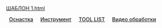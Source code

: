 [ШАБЛОН 1.html](https://github.com/user-attachments/files/21957479/1.html)
<!DOCTYPE html>
<html lang="ru">
<head>
<meta charset="utf-8" />
<meta name="viewport" content="width=device-width, initial-scale=1.0, viewport-fit=cover" />
<title>Меню выбора</title>
<style>
  :root{
    /* управляем масштабом шрифтов/кнопок */
    --max-width: 520px;
    --bg: #ffffff;
    --item-bg: #f6f6f6;
    --item-bg-hover: #eaeaea;
    --text: #111;
    --gap: 1rem;
  }

  /* Сброс */
  html,body{
    height:100%;
    margin:0;
    padding:0;
    background:var(--bg);
    font-family: Inter, Roboto, Arial, sans-serif;
    -webkit-font-smoothing:antialiased;
    -moz-osx-font-smoothing:grayscale;
    box-sizing:border-box;
  }
  *,*::before,*::after{box-sizing:inherit}

  /* Основной контейнер, центрирует контент на экране */
  .page {
    min-height:100vh; /* занимает весь экран */
    display:flex;
    align-items:center;
    justify-content:center;
    padding: calc(env(safe-area-inset-top, 0) + 20px) calc(env(safe-area-inset-right, 0) + 16px) calc(env(safe-area-inset-bottom, 0) + 20px) calc(env(safe-area-inset-left, 0) + 16px);
  }

  /* Меню — ограничивает ширину на больших экранах, растягивается на мобильных */
  .menu {
    width: min(var(--max-width), 100%);
    display:flex;
    flex-direction:column;
    gap: var(--gap);
    align-items:stretch;
    justify-content:center;
    /* небольшой фон/рамка для контраста (можно убрать) */
    background: transparent;
  }

  /* Кнопки/пункты меню — большие удобные области для касания */
  .menu a {
    display:block;
    text-decoration:none;
    color: var(--text);
    background: var(--item-bg);
    padding: clamp(12px, 3.5vh, 20px) clamp(16px, 4vw, 28px);
    font-size: clamp(18px, 3.6vw, 22px);
    text-align:center;
    border-radius: 12px;
    border: 1px solid rgba(0,0,0,0.06);
    box-shadow: 0 6px 18px rgba(0,0,0,0.04);
    transition: transform .08s ease, background-color .12s ease, box-shadow .12s ease;
    user-select: none;
    -webkit-tap-highlight-color: transparent;
  }
  .menu a:active { transform: translateY(1px); }
  .menu a:hover { background: var(--item-bg-hover); }

  /* На очень узких экранах (смартфоны) — меню занимает почти весь видимый экран,
     кнопки становятся больше и равномерно центрируются.
     Мы НЕ скрываем адресную строку браузера (не используем overflow:hidden),
     чтобы не ломать поведение браузера. */
  @media (max-width: 600px) {
    .page {
      /* центрируем по вертикали, но даём меню высоту ровно видимой области */
      align-items: center;
      justify-content: center;
      padding: calc(env(safe-area-inset-top, 0) + 10px) calc(env(safe-area-inset-right, 0) + 8px) calc(env(safe-area-inset-bottom, 0) + 10px) calc(env(safe-area-inset-left, 0) + 8px);
    }

    .menu {
      width: 100%;
      /* чтобы кнопки визуально занимали центральную колонку и не требовали скролла:
         высота меню подстраивается под экран, пункты центрируются внутри него */
      max-height: calc(100vh - (env(safe-area-inset-top, 0) + env(safe-area-inset-bottom, 0) + 20px));
      justify-content: center;
      gap: 0.8rem;
      padding: 6px 0;
    }

    .menu a {
      border-radius: 10px;
      box-shadow: none;
      margin: 0 8px;
      font-weight: 500;
    }
  }

  /* Доступность: фокус-стиль для клавиатуры */
  .menu a:focus {
    outline: 3px solid rgba(0,120,212,0.18);
    outline-offset: 3px;
  }

  /* Маленькие экраны планшетов/вертикальные раскладки — чуть уменьшить максим-ширину */
  @media (max-width:420px) {
    :root { --max-width: 420px; }
  }

</style>
</head>
<body>

  <div class="page">
    <nav class="menu" aria-label="Главное меню">
      <!-- Замените href на ваши реальные файлы.
           Пример: href="osnastka.html" — файл в той же папке.
           Или: href="pages/osnastka.html" — внутри папки pages. -->
      <a href="osnastka.html">Оснастка</a>           <!-- ← вставьте ссылку -->
      <a href="instrument.html">Инструмент</a>       <!-- ← вставьте ссылку -->
      <a href="toollist.html">TOOL LIST</a>          <!-- ← вставьте ссылку -->
      <a href="video.html">Видео обработки</a>       <!-- ← вставьте ссылку -->
    </nav>
  </div>

</body>
</html>
